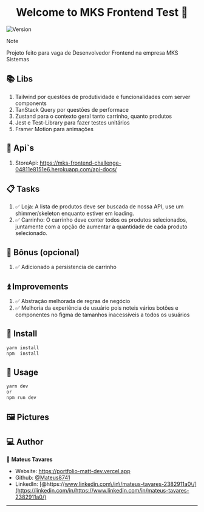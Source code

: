 <h1 align="center">Welcome to MKS Frontend Test 👋</h1>
<p>
  <img alt="Version" src="https://img.shields.io/badge/version-1.0.0-blue.svg?cacheSeconds=2592000" />
</p>

> [!NOTE]
> Projeto feito para vaga de Desenvolvedor Frontend na empresa MKS Sistemas


## 📚 Libs

1. Tailwind por questões de produtividade e funcionalidades com server components
2. TanStack Query por questões de performace
3. Zustand para o contexto geral tanto carrinho, quanto produtos
4. Jest e Test-Library para fazer testes unitários
5. Framer Motion para animações

## 📄 Api`s
1. StoreApi: https://mks-frontend-challenge-04811e8151e6.herokuapp.com/api-docs/

## 📋 Tasks
1. ✅ Loja: A lista de produtos deve ser buscada de nossa API, use um shimmer/skeleton enquanto estiver em loading.
2. ✅ Carrinho: O carrinho deve conter todos os produtos selecionados, juntamente com a opção de aumentar a quantidade de cada produto selecionado.

## 🎁 Bônus (opcional)
1. ✅ Adicionado a persistencia de carrinho

## ⏫ Improvements
1. ✅ Abstração melhorada de regras de negócio
2. ✅ Melhoria da experiência de usuário pois noteis vários botões e componentes no figma de tamanhos inacessíveis a todos os usuários

## 🚀 Install

```sh
yarn install
npm  install
```

## 📱 Usage

```sh
yarn dev
or
npm run dev
```

## 🖼️ Pictures



## 💻 Author

👤 **Mateus Tavares**

- Website: https://portfolio-matt-dev.vercel.app
- Github: [@Mateus8741](https://github.com/Mateus8741)
- LinkedIn: [@https:\/\/www.linkedin.com\/in\/mateus-tavares-2382911a0\/](https://linkedin.com/in/https://www.linkedin.com/in/mateus-tavares-2382911a0/)
****